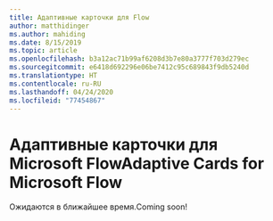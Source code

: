 ```yaml
---
title: Адаптивные карточки для Flow
author: matthidinger
ms.author: mahiding
ms.date: 8/15/2019
ms.topic: article
ms.openlocfilehash: b3a12ac71b99af6208d3b7e80a3777f703d279ec
ms.sourcegitcommit: e6418d692296e06be7412c95c689843f9db5240d
ms.translationtype: HT
ms.contentlocale: ru-RU
ms.lasthandoff: 04/24/2020
ms.locfileid: "77454867"
---
```

# <a name="adaptive-cards-for-microsoft-flow"></a><span data-ttu-id="f6f99-102">Адаптивные карточки для Microsoft Flow</span><span class="sxs-lookup"><span data-stu-id="f6f99-102">Adaptive Cards for Microsoft Flow</span></span>

<span data-ttu-id="f6f99-103">Ожидаются в ближайшее время.</span><span class="sxs-lookup"><span data-stu-id="f6f99-103">Coming soon!</span></span>
